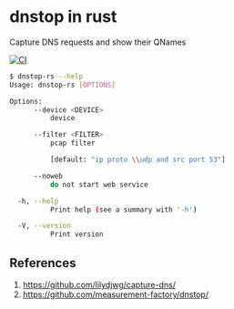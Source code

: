 # dnstop in rust

Capture DNS requests and show their QNames

[![CI](https://github.com/light4/dnstop-rs/actions/workflows/test.yaml/badge.svg)](https://github.com/light4/dnstop-rs/actions/workflows/test.yaml)

```sh
$ dnstop-rs --help
Usage: dnstop-rs [OPTIONS]

Options:
      --device <DEVICE>
          device

      --filter <FILTER>
          pcap filter

          [default: "ip proto \\udp and src port 53"]

      --noweb
          do not start web service

  -h, --help
          Print help (see a summary with '-h')

  -V, --version
          Print version
```

## References

1. <https://github.com/lilydjwg/capture-dns/>
2. <https://github.com/measurement-factory/dnstop/>
